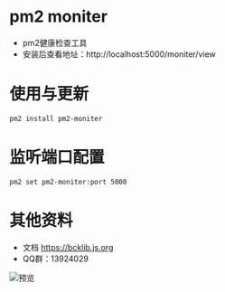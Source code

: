 # pm2 moniter
- pm2健康检查工具
- 安装后查看地址：http://localhost:5000/moniter/view

# 使用与更新
```
pm2 install pm2-moniter
```

# 监听端口配置
```
pm2 set pm2-moniter:port 5000
```

# 其他资料
- 文档 https://bcklib.js.org
- QQ群：13924029

<img src="/docs/pm2moniter.png" alt="预览"/>